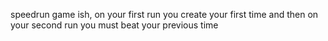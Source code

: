 speedrun game ish,
on your first run you create your first time and then on your second run you must beat your previous time
